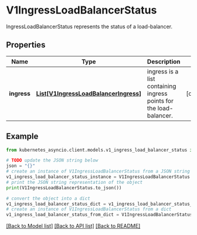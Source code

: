 # V1IngressLoadBalancerStatus

IngressLoadBalancerStatus represents the status of a load-balancer.

## Properties

Name | Type | Description | Notes
------------ | ------------- | ------------- | -------------
**ingress** | [**List[V1IngressLoadBalancerIngress]**](V1IngressLoadBalancerIngress.md) | ingress is a list containing ingress points for the load-balancer. | [optional] 

## Example

```python
from kubernetes_asyncio.client.models.v1_ingress_load_balancer_status import V1IngressLoadBalancerStatus

# TODO update the JSON string below
json = "{}"
# create an instance of V1IngressLoadBalancerStatus from a JSON string
v1_ingress_load_balancer_status_instance = V1IngressLoadBalancerStatus.from_json(json)
# print the JSON string representation of the object
print(V1IngressLoadBalancerStatus.to_json())

# convert the object into a dict
v1_ingress_load_balancer_status_dict = v1_ingress_load_balancer_status_instance.to_dict()
# create an instance of V1IngressLoadBalancerStatus from a dict
v1_ingress_load_balancer_status_from_dict = V1IngressLoadBalancerStatus.from_dict(v1_ingress_load_balancer_status_dict)
```
[[Back to Model list]](../README.md#documentation-for-models) [[Back to API list]](../README.md#documentation-for-api-endpoints) [[Back to README]](../README.md)


